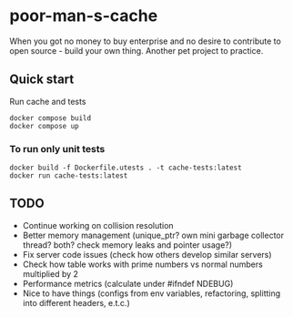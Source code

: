 # poor-man-s-cache
When you got no money to buy enterprise and no desire to contribute to open source - build your own thing. Another pet project to practice.

## Quick start

Run cache and tests
```
docker compose build
docker compose up
```



### To run only unit tests
```
docker build -f Dockerfile.utests . -t cache-tests:latest
docker run cache-tests:latest
```

## TODO
- Continue working on collision resolution
- Better memory management (unique_ptr? own mini garbage collector thread? both? check memory leaks and pointer usage?)
- Fix server code issues (check how others develop similar servers)
- Check how table works with prime numbers vs normal numbers multiplied by 2
- Performance metrics (calculate under #ifndef NDEBUG)
- Nice to have things (configs from env variables, refactoring, splitting into different headers, e.t.c.)
